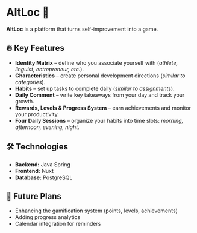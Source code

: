 # AltLoc 🚀  

**AltLoc** is a platform that turns self-improvement into a game.  

## 🔥 Key Features  
- **Identity Matrix** – define who you associate yourself with (*athlete, linguist, entrepreneur, etc.*).  
- **Characteristics** – create personal development directions (*similar to categories*).  
- **Habits** – set up tasks to complete daily (*similar to assignments*).  
- **Daily Comment** – write key takeaways from your day and track your growth.  
- **Rewards, Levels & Progress System** – earn achievements and monitor your productivity.  
- **Four Daily Sessions** – organize your habits into time slots: *morning, afternoon, evening, night*.  

## 🛠️ Technologies  
- **Backend:** Java Spring  
- **Frontend:** Nuxt  
- **Database:** PostgreSQL  

## 🚀 Future Plans  
- Enhancing the gamification system (points, levels, achievements)  
- Adding progress analytics  
- Calendar integration for reminders  
